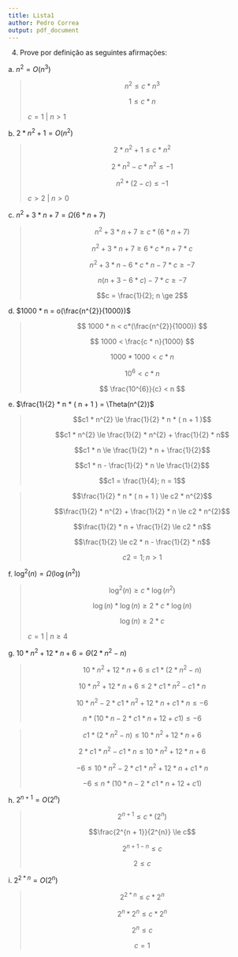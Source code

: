 ```yaml
---
title: Lista1
author: Pedro Correa
output: pdf_document
---
```


4. Prove por definição as seguintes afirmações:

a. $n^{2} = O(n^{3})$

> $$ n^{2} \le c*n^{3} $$
>
> $$ 1 \le c*n $$
>
> $c = 1$ | $n > 1$

b. $2*n^{2} + 1 = O(n^{2})$

> $$ 2*n^{2} + 1 \le c*n^{2} $$
>
> $$ 2*n^{2} - c*n^{2} \le -1 $$
>
> $$ n^{2}*(2 - c) \le -1 $$
>
> $c > 2$ | $n > 0$

c. $n^{2} + 3*n + 7 = \Omega(6*n + 7)$

> $$ n^{2} + 3*n + 7 \ge c*(6*n + 7) $$
>
> $$ n^{2} + 3*n + 7 \ge 6*c*n + 7*c $$
>
> $$ n^{2} + 3*n - 6*c*n - 7*c \ge -7 $$
>
> $$ n(n + 3 - 6*c) - 7*c \ge -7 $$
>
> $$c = \frac{1}{2}; n \ge 2$$

d. $1000 * n = o(\frac{n^{2}}{1000})$

> $$ 1000 * n < c*(\frac{n^{2}}{1000}) $$
>
> $$ 1000 < \frac{c * n}{1000} $$
>
> $$ 1000 * 1000 < c * n $$
>
> $$ 10^{6} < c * n $$
>
> $$ \frac{10^{6}}{c} < n $$

e. $\frac{1}{2} * n * ( n + 1 ) = \Theta(n^{2})$

> $$c1 * n^{2} \le \frac{1}{2} * n * ( n + 1 )$$
>
> $$c1 * n^{2} \le \frac{1}{2} * n^{2} + \frac{1}{2} * n$$
>
> $$c1 * n \le \frac{1}{2} * n + \frac{1}{2}$$
>
> $$c1 * n - \frac{1}{2} * n \le \frac{1}{2}$$
>
> $$c1 = \frac{1}{4}; n = 1$$


> $$\frac{1}{2} * n * ( n + 1 ) \le c2 * n^{2}$$
>
> $$\frac{1}{2} * n^{2} + \frac{1}{2} * n \le c2 * n^{2}$$
>
> $$\frac{1}{2} * n + \frac{1}{2} \le c2 * n$$
>
> $$\frac{1}{2} \le c2 * n - \frac{1}{2} * n$$
>
> $$c2 = 1; n > 1$$

f. $\log^{2}(n) = \Omega(\log(n^{2}))$

> $$\log^{2}(n) \ge c * \log(n^{2})$$
>
> $$\log(n) * \log(n) \ge 2 * c * \log(n)$$
>
> $$\log(n) \ge 2 * c$$
>
> $c = 1$ | $n \ge 4$

g. $10 * n^{2} + 12 * n + 6 = \Theta(2 * n^{2} - n)$

> $$10 * n^{2} + 12 * n + 6 \le c1 * (2 * n^{2} - n)$$
>
> $$10 * n^{2} + 12 * n + 6 \le 2 * c1 * n^{2} - c1 * n$$
>
> $$10 * n^{2} - 2 * c1 * n^{2} + 12 * n + c1 * n \le - 6$$
>
> $$n * (10 * n - 2 * c1 * n + 12 + c1) \le - 6$$

> $$c1 * (2 * n^{2} - n) \le 10 * n^{2} + 12 * n + 6$$
>
> $$ 2 * c1 * n^{2} - c1 * n \le 10 * n^{2} + 12 * n + 6$$
>
> $$-6 \le 10 * n^{2} - 2 * c1 * n^{2} + 12 * n + c1 * n$$
>
> $$-6 \le n * (10 * n - 2 * c1 * n + 12 + c1)$$

h. $2^{n + 1} = O(2^{n})$

> $$2^{n + 1} \le c * (2^{n})$$
>
> $$\frac{2^{n + 1}}{2^{n}} \le c$$
>
> $$2^{n + 1 - n} \le c$$
>
> $$2 \le c$$

i. $2^{2 * n} = O(2^{n})$

> $$2^{2 * n} \le c * 2^{n}$$
>
> $$2^{n} * 2^{n} \le c * 2^{n}$$
>
> $$2^{n} \le c$$
>
> $$c = 1$$

